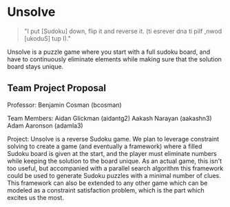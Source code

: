 # Unsolve

> "I put [Sudoku] down, flip it and reverse it.
> (ti esrever dna ti pilf ,nwod [ukoduS] tup I)."

Unsolve is a puzzle game where you start with a full sudoku board, and have to continuously eliminate elements while making sure that the solution board stays unique.

## Team Project Proposal
Professor: Benjamin Cosman (bcosman)

Team Members:
Aidan Glickman (aidantg2)
Aakash Narayan (aakashn3)
Adam Aaronson (adamla3)

Project: Unsolve is a reverse Sudoku game. We plan to leverage constraint solving to create a game (and eventually a framework) where a filled Sudoku board is given at the start, and the player must eliminate numbers while keeping the solution to the board unique. As an actual game, this isn't too useful, but accompanied with a parallel search algorithm this framework could be used to generate Sudoku puzzles with a minimal number of clues. This framework can also be extended to any other game which can be modeled as a constraint satisfaction problem, which is the part which excites us the most.
